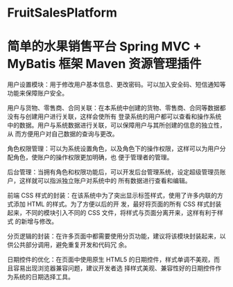 # FruitSalesPlatform
# 简单的水果销售平台 Spring MVC + MyBatis 框架 Maven 资源管理插件

用户设置模块：用于修改用户基本信息、更改密码。可以加入安全码、短信通知等功能来保障账户安全。

用户与货物、零售商、合同关联：在本系统中创建的货物、零售商、合同等数据都没有与创建用户进行关联，这样会使所有
登录系统的用户都可以查看和操作系统中的数据。用户与系统数据进行关联，可以保障用户与其所创建的信息的独立性，从
而方便用户对自己数据的查询与更改。

角色权限管理：可以为系统设置角色，以及角色下的操作权限，这样可以为用户分配角色，使账户的操作权限更加明确，也
便于管理者的管理。

后台管理：当拥有角色和权限功能后，可以开发后台管理系统，设定超级管理员账户，这样就可以指派独立账户对系统中的
所有数据进行查看和编辑。

前端 CSS 样式的封装：在该系统中为了突出显示标签样式，使用了许多内联的方式添加 HTML 的样式。为了方便以后的开
发，最好将页面的所有 CSS 样式封装起来，不同的模块引入不同的 CSS 文件，将样式与页面分离开来，这样有利于样式
的新增与修改。

分页逻辑的封装：在许多页面中都需要使用分页功能，建议将该模块封装起来，以供公共部分调用，避免重复开发和代码冗
余。

日期控件的优化：在页面中使用原生 HTML5 的日期控件，样式单调不美观，而且容易出现浏览器兼容问题，建议开发者选
择样式美观、兼容性好的日期控件作为系统的日期选择工具。
